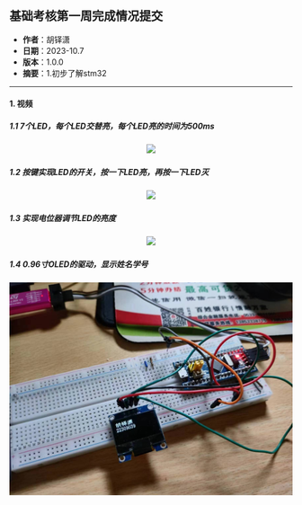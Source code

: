 ## 基础考核第一周完成情况提交

- **作者**：胡铎潇
- **日期**：2023-10.7
- **版本**：1.0.0
- **摘要**：1.初步了解stm32

------
#### 1. 视频
##### 1.1 7个LED，每个LED交替亮，每个LED亮的时间为500ms

<div align=center><img width="600"  src="./gif/1.gif"/></div>

##### 1.2 按键实现LED的开关，按一下LED亮，再按一下LED灭

<div align=center><img width="600"  src="./gif/2.gif"/></div>

##### 1.3 实现电位器调节LED的亮度

<div align=center><img width="600"  src="./gif/3.gif"/></div>

##### 1.4 0.96寸OLED的驱动，显示姓名学号
<div align=center><img width="600"  src="./image/1.jpg"/></div>
